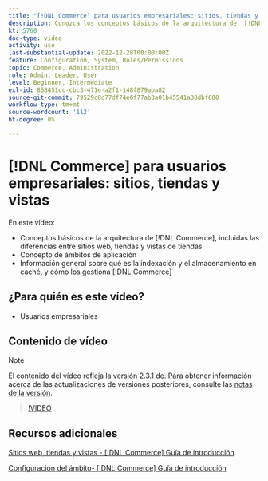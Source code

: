 ```yaml
---
title: "[!DNL Commerce] para usuarios empresariales: sitios, tiendas y vistas"
description: Conozca los conceptos básicos de la arquitectura de  [!DNL Commerce] , incluidas las diferencias entre sitios web, tiendas, vistas de tiendas y ámbitos de aplicación. Comprender la indexación y el almacenamiento en caché.
kt: 5760
doc-type: video
activity: use
last-substantial-update: 2022-12-28T00:00:00Z
feature: Configuration, System, Roles/Permissions
topic: Commerce, Administration
role: Admin, Leader, User
level: Beginner, Intermediate
exl-id: 858451cc-cbc3-471e-a2f1-148f879aba82
source-git-commit: 79529c8d77df74e6f77ab3a01b45541a38dbf680
workflow-type: tm+mt
source-wordcount: '112'
ht-degree: 0%

---
```


# [!DNL Commerce] para usuarios empresariales: sitios, tiendas y vistas

En este vídeo:

- Conceptos básicos de la arquitectura de [!DNL Commerce], incluidas las diferencias entre sitios web, tiendas y vistas de tiendas
- Concepto de ámbitos de aplicación
- Información general sobre qué es la indexación y el almacenamiento en caché, y cómo los gestiona [!DNL Commerce]

## ¿Para quién es este vídeo?

- Usuarios empresariales

## Contenido de vídeo

>[!NOTE]
>
>El contenido del vídeo refleja la versión 2.3.1 de. Para obtener información acerca de las actualizaciones de versiones posteriores, consulte las [notas de la versión](https://experienceleague.adobe.com/docs/commerce-operations/release/notes/overview.html?lang=es).

>[!VIDEO](https://video.tv.adobe.com/v/35945?quality=12&learn=on)

## Recursos adicionales

[Sitios web, tiendas y vistas - [!DNL Commerce] Guía de introducción](https://experienceleague.adobe.com/docs/commerce-admin/start/setup/websites-stores-views.html?lang=es)

[Configuración del ámbito- [!DNL Commerce] Guía de introducción](https://experienceleague.adobe.com/docs/commerce-admin/start/setup/websites-stores-views.html?lang=es#scope-settings)
